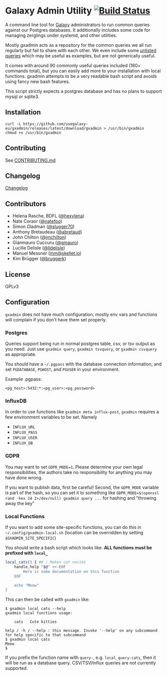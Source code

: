 # Galaxy Admin Utility [![Build Status](https://travis-ci.org/usegalaxy-eu/gxadmin.svg?branch=master)](https://travis-ci.org/usegalaxy-eu/gxadmin)

A command line tool for [Galaxy](https://github.com/galaxyproject/galaxy)
administrators to run common queries against our Postgres databases. It additionally
includes some code for managing zerglings under systemd, and other utilities.

Mostly gxadmin acts as a repository for the common queries we all run regularly
but fail to share with each other. We even include some [unlisted
queries](./parts/27-unlisted.sh) which may be useful as examples, but are not generically useful.

It comes with around 90 commonly useful queries included (180+ commands total),
but you can easily add more to your installation with local functions. gxadmin
attempts to be a very readable bash script and avoids using fancy new bash
features.

This script strictly expects a postgres database and has no plans to support
mysql or sqlite3.

## Installation

```
curl -L https://github.com/usegalaxy-eu/gxadmin/releases/latest/download/gxadmin > /usr/bin/gxadmin
chmod +x /usr/bin/gxadmin
```

## Contributing

See [CONTRIBUTING.md](./CONTRIBUTING.md)

## Changelog

[Changelog](CHANGELOG.md)

## Contributors

- Helena Rasche, BDFL ([@hexylena](https://github.com/hexylena))
- Nate Coraor ([@natefoo](https://github.com/natefoo))
- Simon Gladman ([@slugger70](https://github.com/slugger70))
- Anthony Bretaudeau ([@abretaud](https://github.com/abretaud))
- John Chilton ([@jmchilton](https://github.com/jmchilton))
- Gianmauro Cuccuru ([@gmauro](https://github.com/gmauro))
- Lucille Delisle ([@lldelisle](https://github.com/lldelisle))
- Manuel Messner (mm@skellet.io)
- Kim Brügger ([@bruggerk](https://github.com/bruggerk))

## License

GPLv3

## Configuration

`gxadmin` does not have much configuration, mostly env vars and functions will complain if you don't have them set properly.

### Postgres

Queries support being run in normal postgres table, csv, or tsv output as you
need. Just use `gxadmin query`, `gxadmin tsvquery`, or `gxadmin csvquery` as
appropriate.

You should have a `~/.pgpass` with the database connection information, and set
`PGDATABASE`, `PGHOST`, and `PGUSER` in your environment.

Example .pgpass:

```
<pg_host>:5432:*:<pg_user>:<pg_password>
```

### InfluxDB

In order to use functions like `gxadmin meta influx-post`, `gxadmin` requires
a few environment variables to be set. Namely
*  `INFLUX_URL`
*  `INFLUX_PASS`
*  `INFLUX_USER`
*  `INFLUX_DB`

### GDPR

You may want to set `GDPR_MODE=1`. Please determine your own legal responsibilities, the authors take no responsibility for anything you may have done wrong.

If you want to publish data, first be careful! Second, the `GDPR_MODE` variable is part of the hash, so you can set it to something like `GDPR_MODE=$(openssl rand -hex 24 2>/dev/null) gxadmin query ...` for hashing and "throwing away the key"

### Local Functions

If you want to add some site-specific functions, you can do this in `~/.config/gxadmin-local.sh` (location can be overridden by setting `$GXADMIN_SITE_SPECIFIC`)

You should write a bash script which looks like. **ALL functions must be prefixed with `local_`**

```bash
local_cats() { ## : Makes cat noises
	handle_help "$@" <<-EOF
		Here is some documentation on this function
	EOF

	echo "Meow"
}
```

This can then be called with `gxadmin` like:

```console
$ gxadmin local cats --help
gxadmin local functions usage:

    cats   Cute kitties

help / -h / --help : this message. Invoke '--help' on any subcommand for help specific to that subcommand
$ gxadmin local cats
Meow
$
```

If you prefix the function name with `query-`, e.g. `local_query-cats`, then it will be run as a database query. CSV/TSV/Influx queries are not currently supported.
